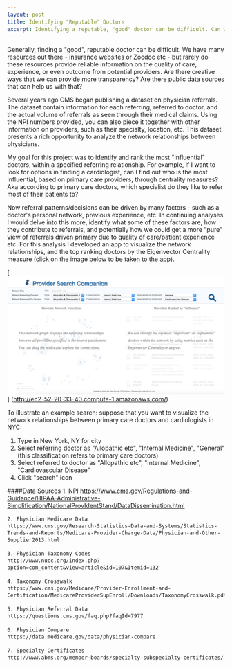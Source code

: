 ```yaml
---
layout: post
title: Identifying "Reputable" Doctors
excerpt: Identifying a reputable, "good" doctor can be difficult. Can we use network analysis to help? A network analysis on physician referral patterns  -
---
```


Generally, finding a "good", reputable doctor can be difficult. We have many resources out there - insurance websites or Zocdoc etc - but rarely do these resources provide reliable information on the quality of care, experience, or even outcome from potential providers. Are there creative ways that we can provide more transparency? Are there public data sources that can help us with that?

Several years ago CMS began publishing a dataset on physician referrals. The dataset contain information for each referring, referred to doctor, and the actual volume of referrals as seen through their medical claims. Using the NPI numbers provided, you can also piece it together with other information on providers, such as their specialty, location, etc. This dataset presents a rich opportunity to analyze the network relationships between physicians.

My goal for this project was to identify and rank the most "influential" doctors, within a specified referring relationship. For example, if I want to look for options in finding a cardiologist, can I find out who is the most influential, based on primary care providers,  through centrality measures? Aka according to primary care doctors, which specialist do they like to refer most of their patients to? 

Now referral patterns/decisions can be driven by many factors - such as a doctor's personal network, previous experience, etc. In continuing analyses I would delve into this more, identify what some of these factors are, how they contribute to referrals, and potentially how we could get a more "pure" view of referrals driven primary due to quality of care/patient experience etc. For this analysis I developed an app to visualize the network relationships, and the top ranking doctors by the Eigenvector Centrality measure (click on the image below to be taken to the app).

[![alt text](../images/doctorvis.png "Doctor Network App")] (http://ec2-52-20-33-40.compute-1.amazonaws.com/)

To illustrate an example search: suppose that you want to visualize the network relationships between primary care doctors and cardiologists in NYC:

1. Type in New York, NY for city
2. Select referring doctor as "Allopathic etc", "Internal Medicine", "General" (this classification refers to primary care doctors)
3. Select referred to doctor as "Allopathic etc", "Internal Medicine", "Cardiovascular Disease" 
4. Click "search" icon

####Data Sources
	1. NPI
	https://www.cms.gov/Regulations-and-Guidance/HIPAA-Administrative-Simplification/NationalProvIdentStand/DataDissemination.html
	
	2. Physician Medicare Data
	https://www.cms.gov/Research-Statistics-Data-and-Systems/Statistics-Trends-and-Reports/Medicare-Provider-Charge-Data/Physician-and-Other-Supplier2013.html
	
	3. Physician Taxonomy Codes
	http://www.nucc.org/index.php?option=com_content&view=article&id=107&Itemid=132
	
	4. Taxonomy Crosswalk
	https://www.cms.gov/Medicare/Provider-Enrollment-and-Certification/MedicareProviderSupEnroll/Downloads/TaxonomyCrosswalk.pdf
	
	5. Physician Referral Data
	https://questions.cms.gov/faq.php?faqId=7977
	
	6. Physician Compare
	https://data.medicare.gov/data/physician-compare

	7. Specialty Certificates
	http://www.abms.org/member-boards/specialty-subspecialty-certificates/
